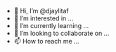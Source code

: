 - 👋 Hi, I’m @djaylitaf
- 👀 I’m interested in ...
- 🌱 I’m currently learning ...
- 💞️ I’m looking to collaborate on ...
- 📫 How to reach me ...

<!---
djaylitaf/djaylitaf is a ✨ special ✨ repository because its `README.md` (this file) appears on your GitHub profile.
You can click the Preview link to take a look at your changes.
--->
